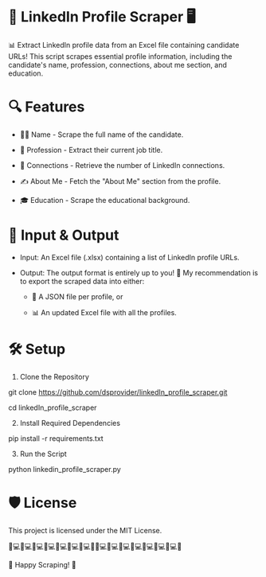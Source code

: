 # 🚀 LinkedIn Profile Scraper 🖥️


📊 Extract LinkedIn profile data from an Excel file containing candidate URLs! This script scrapes essential profile information, including the candidate's name, profession, connections, about me section, and education.


# 🔍 Features

- 🧑‍💼 Name - Scrape the full name of the candidate.

- 💼 Profession - Extract their current job title.

- 🔗 Connections - Retrieve the number of LinkedIn connections.

- ✍️ About Me - Fetch the "About Me" section from the profile.

- 🎓 Education - Scrape the educational background.


# 📂 Input & Output

- Input: An Excel file (.xlsx) containing a list of LinkedIn profile URLs.

- Output: The output format is entirely up to you! 🎨 My recommendation is to export the scraped data into either:

    * 📄 A JSON file per profile, or
      
    * 📊 An updated Excel file with all the profiles.
 

# 🛠️ Setup

1. Clone the Repository

git clone https://github.com/dsprovider/linkedIn_profile_scraper.git

cd linkedIn_profile_scraper

2. Install Required Dependencies

  pip install -r requirements.txt

3. Run the Script

python linkedin_profile_scraper.py


# 🛡️ License

This project is licensed under the MIT License.


🔗💻🔗💻🔗💻🔗💻🔗💻🔗💻🔗💻🔗🔗💻🔗💻🔗💻🔗💻🔗💻🔗💻🔗💻🔗



🎉 Happy Scraping! 🎉
